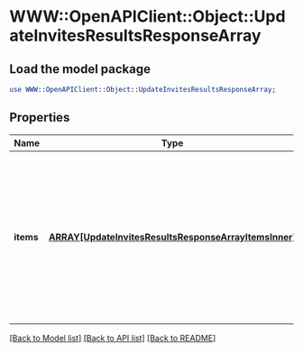 # WWW::OpenAPIClient::Object::UpdateInvitesResultsResponseArray

## Load the model package
```perl
use WWW::OpenAPIClient::Object::UpdateInvitesResultsResponseArray;
```

## Properties
Name | Type | Description | Notes
------------ | ------------- | ------------- | -------------
**items** | [**ARRAY[UpdateInvitesResultsResponseArrayItemsInner]**](UpdateInvitesResultsResponseArrayItemsInner.md) | List of invite/Request action status. If there is an error, an exception object will be returned. If the action was successfully completed, an invite object will be returned. | [optional] 

[[Back to Model list]](../README.md#documentation-for-models) [[Back to API list]](../README.md#documentation-for-api-endpoints) [[Back to README]](../README.md)


